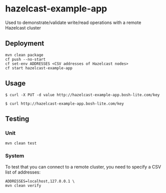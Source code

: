 # hazelcast-example-app

Used to demonstrate/validate write/read operations with a remote Hazelcast cluster

## Deployment

```
mvn clean package
cf push --no-start
cf set-env ADDRESSES <CSV addresses of Hazelcast nodes>
cf start hazelcast-example-app
```

## Usage

`$ curl -X PUT -d value http://hazelcast-example-app.bosh-lite.com/key`

`$ curl http://hazelcast-example-app.bosh-lite.com/key`

## Testing

### Unit

`mvn clean test`

### System

To test that you can connect to a remote cluster, you need to specify a CSV list of addresses:

```
ADDRESSES=localhost,127.0.0.1 \
mvn clean verify
```